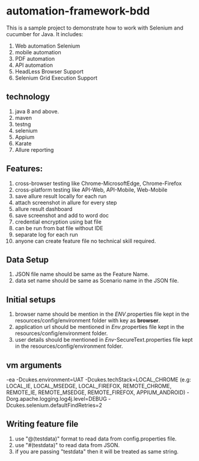 # automation-framework-bdd
This is a sample project to demonstrate how to work with Selenium and cucumber for Java.
It includes:
1. Web automation Selenium
2. mobile automation
3. PDF automation
4. API automation
5. HeadLess Browser Support
6. Selenium Grid Execution Support

## technology 
1. java 8 and above.
2. maven
3. testng
4. selenium
5. Appium
6. Karate
7. Allure reporting

## Features:
1. cross-browser testing like Chrome-MicrosoftEdge, Chrome-Firefox
1. cross-platform testing like API-Web, API-Mobile, Web-Mobile
2. save allure result locally for each run
3. attach screenshot in allure for every step
4. allure result dashboard
5. save screenshot and add to word doc
6. credential encryption using bat file
7. can be run from bat file without IDE
8. separate log for each run
9. anyone can create feature file no technical skill required.

## Data Setup
1. JSON file name should be same as the Feature Name.
2. data set name should be same as Scenario name in the JSON file.

## Initial setups
1. browser name should be mention in the *ENV*.properties file kept in the resources/config/environment folder with key as **browser**.
2. application url should be mentioned in *Env*.properties file kept in the resources/config/environment folder.
3. user details should be mentioned in *Env*-SecureText.properties file kept in the resources/config/environment folder.

## vm arguments
-ea
-Dcukes.environment=UAT
-Dcukes.techStack=LOCAL_CHROME (e.g: LOCAL_IE, LOCAL_MSEDGE, LOCAL_FIREFOX, REMOTE_CHROME, REMOTE_IE, REMOTE_MSEDGE, REMOTE_FIREFOX, APPIUM_ANDROID)
-Dorg.apache.logging.log4j.level=DEBUG
-Dcukes.selenium.defaultFindRetries=2

## Writing feature file
1. use "@(testdata)" format to read data from config.properties file.
2. use "#(testdata)" to read data from JSON.
3. if you are passing "testdata" then it will be treated as same string.



